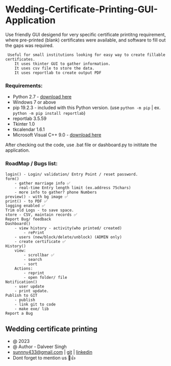 # Wedding-Certificate-Printing-GUI-Application
Use friendly GUI desigend for very specific certificate printitng requirement, where pre-printed (blank) certificates were available, and software to fill out the gaps was required. 

     Useful for small institutions looking for easy way to create fillable certificates.
        It uses tkinter GUI to gather information. 
        It uses csv file to store the data. 
        It uses reportlab to create output PDF

### Requirements:
- Python 2.7 - [download here](https://www.python.org/downloads/release/python-2718/)
- Windows 7 or above
- pip        19.2.3 - included with this Python version. (use `python -m pip` | ex. `python -m pip install reportlab`)
- reportlab  3.5.59
- Tkinter    1.0
- tkcalendar 1.6.1
- Microsoft Visual C++ 9.0  - [download here](https://web.archive.org/web/20200709160228if_/https://download.microsoft.com/download/7/9/6/796EF2E4-801B-4FC4-AB28-B59FBF6D907B/VCForPython27.msi)


After checking out the code, use .bat file or dashboard.py to inititate the application.

### RoadMap / Bugs list:
    login() - Login/ validation/ Entry Point / reset password.
    form() 
        - gather marriage info ✅
        - real-time Entry length limit (ex.address 75chars)
        - more info to gather? phone Numbers
    preview() - with bg image ✅
    print() - to PDF ✅
    logging enabled ✅
    Trim old Logs - to save space.
    store - CSV, maintain records ✅
    Report Bug/ feedback
    Dashboard() 
        - view history - activity(who printed/ created)
            - rePrint
        - users (new/block/delete/unblock) (ADMIN only)
        - create certificate ✅
    History() 
        view:
            - scrollbar ✅
            - search 
            - sort
        Actions:
            - reprint 
            - open folder/ file
    Notification()
        - user update
        - print update.
    Publish to GIT 
        - publish
        - link git to code
        - make exe/ lib 
    Report a Bug
    
## Wedding certificate printing
* @ 2023
* @ Author - Dalveer Singh
* sunnny433@gmail.com | [git](https://github.com/Dalveer-Singh) | [linkedin](https://www.linkedin.com/in/-dalveersingh/)
* Dont forget to mention us 🙂👍
